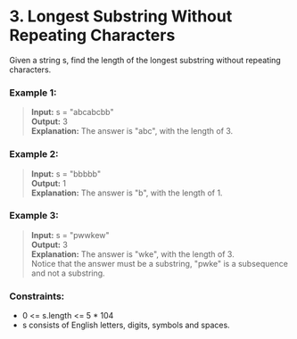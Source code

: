 # 3. Longest Substring Without Repeating Characters

Given a string s, find the length of the longest substring without repeating characters.

 
### Example 1:

>**Input:** s = "abcabcbb" <br>
>**Output:** 3 <br>
>**Explanation:** The answer is "abc", with the length of 3.


### Example 2:

>**Input:** s = "bbbbb" <br>
>**Output:** 1 <br>
>**Explanation:** The answer is "b", with the length of 1.

### Example 3:

>**Input:** s = "pwwkew" <br>
>**Output:** 3 <br>
>**Explanation:** The answer is "wke", with the length of 3. <br>
>Notice that the answer must be a substring, "pwke" is a subsequence and not a substring.
 

### Constraints:

- 0 <= s.length <= 5 * 104
- s consists of English letters, digits, symbols and spaces.